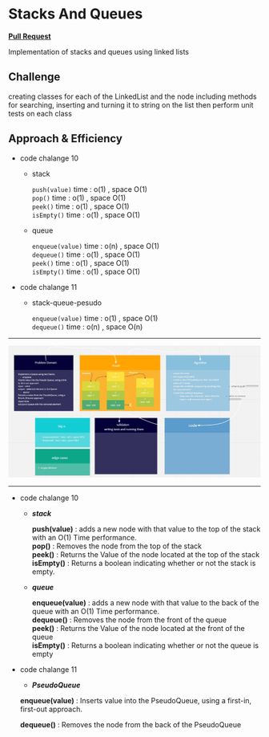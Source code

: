 # Stacks And Queues

[**Pull Request**](https://github.com/hibasalem/data-structures-and-algorithms/pull/39)

Implementation of stacks and queues using linked lists

## Challenge

creating classes for each of the LinkedList and the node including methods for searching, inserting and turning it to string on the list then perform unit tests on each class

## Approach & Efficiency

- code chalange 10

  - stack

    `push(value)` time : o(1) , space O(1)  
    `pop()` time : o(1) , space O(1)  
    `peek()` time : o(1) , space O(1)  
    `isEmpty()` time : o(1) , space O(1)

  - queue

    `enqueue(value)` time : o(n) , space O(1)  
    `dequeue()` time : o(1) , space O(1)  
    `peek()` time : o(1) , space O(1)  
    `isEmpty()` time : o(1) , space O(1)

- code chalange 11

  - stack-queue-pesudo

    `enqueue(value)` time : o(1) , space O(1)  
    `dequeue()` time : o(n) , space O(n)

---

![Stacks queue pesudo](cc11.JPG)

---

- code chalange 10

  - **_stack_**

    **push(value)** : adds a new node with that value to the top of the stack with an O(1) Time performance.  
    **pop()** : Removes the node from the top of the stack  
    **peek()** : Returns the Value of the node located at the top of the stack  
    **isEmpty()** : Returns a boolean indicating whether or not the stack is empty.

  - **_queue_**

    **enqueue(value)** : adds a new node with that value to the back of the queue with an O(1) Time performance.  
    **dequeue()** : Removes the node from the front of the queue  
    **peek()** : Returns the Value of the node located at the front of the queue  
    **isEmpty()** : Returns a boolean indicating whether or not the queue is empty

- code chalange 11

  - **_PseudoQueue_**

  **enqueue(value)** : Inserts value into the PseudoQueue, using a first-in, first-out approach.

  **dequeue()** : Removes the node from the back of the PseudoQueue
